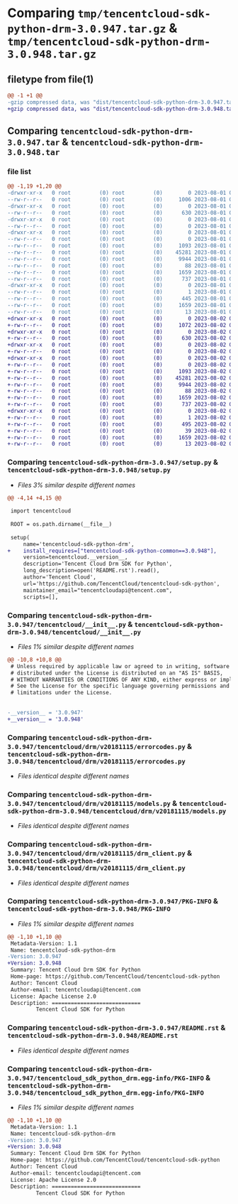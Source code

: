 # Comparing `tmp/tencentcloud-sdk-python-drm-3.0.947.tar.gz` & `tmp/tencentcloud-sdk-python-drm-3.0.948.tar.gz`

## filetype from file(1)

```diff
@@ -1 +1 @@
-gzip compressed data, was "dist/tencentcloud-sdk-python-drm-3.0.947.tar", last modified: Tue Aug  1 00:36:17 2023, max compression
+gzip compressed data, was "dist/tencentcloud-sdk-python-drm-3.0.948.tar", last modified: Wed Aug  2 00:28:48 2023, max compression
```

## Comparing `tencentcloud-sdk-python-drm-3.0.947.tar` & `tencentcloud-sdk-python-drm-3.0.948.tar`

### file list

```diff
@@ -1,19 +1,20 @@
-drwxr-xr-x   0 root         (0) root         (0)        0 2023-08-01 00:36:17.000000 tencentcloud-sdk-python-drm-3.0.947/
--rw-r--r--   0 root         (0) root         (0)     1006 2023-08-01 00:36:17.000000 tencentcloud-sdk-python-drm-3.0.947/setup.py
-drwxr-xr-x   0 root         (0) root         (0)        0 2023-08-01 00:36:17.000000 tencentcloud-sdk-python-drm-3.0.947/tencentcloud/
--rw-r--r--   0 root         (0) root         (0)      630 2023-08-01 00:36:17.000000 tencentcloud-sdk-python-drm-3.0.947/tencentcloud/__init__.py
-drwxr-xr-x   0 root         (0) root         (0)        0 2023-08-01 00:36:17.000000 tencentcloud-sdk-python-drm-3.0.947/tencentcloud/drm/
--rw-r--r--   0 root         (0) root         (0)        0 2023-08-01 00:36:17.000000 tencentcloud-sdk-python-drm-3.0.947/tencentcloud/drm/__init__.py
-drwxr-xr-x   0 root         (0) root         (0)        0 2023-08-01 00:36:17.000000 tencentcloud-sdk-python-drm-3.0.947/tencentcloud/drm/v20181115/
--rw-r--r--   0 root         (0) root         (0)        0 2023-08-01 00:36:17.000000 tencentcloud-sdk-python-drm-3.0.947/tencentcloud/drm/v20181115/__init__.py
--rw-r--r--   0 root         (0) root         (0)     1093 2023-08-01 00:36:17.000000 tencentcloud-sdk-python-drm-3.0.947/tencentcloud/drm/v20181115/errorcodes.py
--rw-r--r--   0 root         (0) root         (0)    45281 2023-08-01 00:36:17.000000 tencentcloud-sdk-python-drm-3.0.947/tencentcloud/drm/v20181115/models.py
--rw-r--r--   0 root         (0) root         (0)     9944 2023-08-01 00:36:17.000000 tencentcloud-sdk-python-drm-3.0.947/tencentcloud/drm/v20181115/drm_client.py
--rw-r--r--   0 root         (0) root         (0)       88 2023-08-01 00:36:17.000000 tencentcloud-sdk-python-drm-3.0.947/setup.cfg
--rw-r--r--   0 root         (0) root         (0)     1659 2023-08-01 00:36:17.000000 tencentcloud-sdk-python-drm-3.0.947/PKG-INFO
--rw-r--r--   0 root         (0) root         (0)      737 2023-08-01 00:36:17.000000 tencentcloud-sdk-python-drm-3.0.947/README.rst
-drwxr-xr-x   0 root         (0) root         (0)        0 2023-08-01 00:36:17.000000 tencentcloud-sdk-python-drm-3.0.947/tencentcloud_sdk_python_drm.egg-info/
--rw-r--r--   0 root         (0) root         (0)        1 2023-08-01 00:36:17.000000 tencentcloud-sdk-python-drm-3.0.947/tencentcloud_sdk_python_drm.egg-info/dependency_links.txt
--rw-r--r--   0 root         (0) root         (0)      445 2023-08-01 00:36:17.000000 tencentcloud-sdk-python-drm-3.0.947/tencentcloud_sdk_python_drm.egg-info/SOURCES.txt
--rw-r--r--   0 root         (0) root         (0)     1659 2023-08-01 00:36:17.000000 tencentcloud-sdk-python-drm-3.0.947/tencentcloud_sdk_python_drm.egg-info/PKG-INFO
--rw-r--r--   0 root         (0) root         (0)       13 2023-08-01 00:36:17.000000 tencentcloud-sdk-python-drm-3.0.947/tencentcloud_sdk_python_drm.egg-info/top_level.txt
+drwxr-xr-x   0 root         (0) root         (0)        0 2023-08-02 00:28:48.000000 tencentcloud-sdk-python-drm-3.0.948/
+-rw-r--r--   0 root         (0) root         (0)     1072 2023-08-02 00:28:47.000000 tencentcloud-sdk-python-drm-3.0.948/setup.py
+drwxr-xr-x   0 root         (0) root         (0)        0 2023-08-02 00:28:48.000000 tencentcloud-sdk-python-drm-3.0.948/tencentcloud/
+-rw-r--r--   0 root         (0) root         (0)      630 2023-08-02 00:28:47.000000 tencentcloud-sdk-python-drm-3.0.948/tencentcloud/__init__.py
+drwxr-xr-x   0 root         (0) root         (0)        0 2023-08-02 00:28:48.000000 tencentcloud-sdk-python-drm-3.0.948/tencentcloud/drm/
+-rw-r--r--   0 root         (0) root         (0)        0 2023-08-02 00:28:47.000000 tencentcloud-sdk-python-drm-3.0.948/tencentcloud/drm/__init__.py
+drwxr-xr-x   0 root         (0) root         (0)        0 2023-08-02 00:28:48.000000 tencentcloud-sdk-python-drm-3.0.948/tencentcloud/drm/v20181115/
+-rw-r--r--   0 root         (0) root         (0)        0 2023-08-02 00:28:47.000000 tencentcloud-sdk-python-drm-3.0.948/tencentcloud/drm/v20181115/__init__.py
+-rw-r--r--   0 root         (0) root         (0)     1093 2023-08-02 00:28:47.000000 tencentcloud-sdk-python-drm-3.0.948/tencentcloud/drm/v20181115/errorcodes.py
+-rw-r--r--   0 root         (0) root         (0)    45281 2023-08-02 00:28:47.000000 tencentcloud-sdk-python-drm-3.0.948/tencentcloud/drm/v20181115/models.py
+-rw-r--r--   0 root         (0) root         (0)     9944 2023-08-02 00:28:47.000000 tencentcloud-sdk-python-drm-3.0.948/tencentcloud/drm/v20181115/drm_client.py
+-rw-r--r--   0 root         (0) root         (0)       88 2023-08-02 00:28:48.000000 tencentcloud-sdk-python-drm-3.0.948/setup.cfg
+-rw-r--r--   0 root         (0) root         (0)     1659 2023-08-02 00:28:48.000000 tencentcloud-sdk-python-drm-3.0.948/PKG-INFO
+-rw-r--r--   0 root         (0) root         (0)      737 2023-08-02 00:28:47.000000 tencentcloud-sdk-python-drm-3.0.948/README.rst
+drwxr-xr-x   0 root         (0) root         (0)        0 2023-08-02 00:28:48.000000 tencentcloud-sdk-python-drm-3.0.948/tencentcloud_sdk_python_drm.egg-info/
+-rw-r--r--   0 root         (0) root         (0)        1 2023-08-02 00:28:48.000000 tencentcloud-sdk-python-drm-3.0.948/tencentcloud_sdk_python_drm.egg-info/dependency_links.txt
+-rw-r--r--   0 root         (0) root         (0)      495 2023-08-02 00:28:48.000000 tencentcloud-sdk-python-drm-3.0.948/tencentcloud_sdk_python_drm.egg-info/SOURCES.txt
+-rw-r--r--   0 root         (0) root         (0)       39 2023-08-02 00:28:48.000000 tencentcloud-sdk-python-drm-3.0.948/tencentcloud_sdk_python_drm.egg-info/requires.txt
+-rw-r--r--   0 root         (0) root         (0)     1659 2023-08-02 00:28:48.000000 tencentcloud-sdk-python-drm-3.0.948/tencentcloud_sdk_python_drm.egg-info/PKG-INFO
+-rw-r--r--   0 root         (0) root         (0)       13 2023-08-02 00:28:48.000000 tencentcloud-sdk-python-drm-3.0.948/tencentcloud_sdk_python_drm.egg-info/top_level.txt
```

### Comparing `tencentcloud-sdk-python-drm-3.0.947/setup.py` & `tencentcloud-sdk-python-drm-3.0.948/setup.py`

 * *Files 3% similar despite different names*

```diff
@@ -4,14 +4,15 @@
 
 import tencentcloud
 
 ROOT = os.path.dirname(__file__)
 
 setup(
     name='tencentcloud-sdk-python-drm',
+    install_requires=["tencentcloud-sdk-python-common==3.0.948"],
     version=tencentcloud.__version__,
     description='Tencent Cloud Drm SDK for Python',
     long_description=open('README.rst').read(),
     author='Tencent Cloud',
     url='https://github.com/TencentCloud/tencentcloud-sdk-python',
     maintainer_email="tencentcloudapi@tencent.com",
     scripts=[],
```

### Comparing `tencentcloud-sdk-python-drm-3.0.947/tencentcloud/__init__.py` & `tencentcloud-sdk-python-drm-3.0.948/tencentcloud/__init__.py`

 * *Files 1% similar despite different names*

```diff
@@ -10,8 +10,8 @@
 # Unless required by applicable law or agreed to in writing, software
 # distributed under the License is distributed on an "AS IS" BASIS,
 # WITHOUT WARRANTIES OR CONDITIONS OF ANY KIND, either express or implied.
 # See the License for the specific language governing permissions and
 # limitations under the License.
 
 
-__version__ = '3.0.947'
+__version__ = '3.0.948'
```

### Comparing `tencentcloud-sdk-python-drm-3.0.947/tencentcloud/drm/v20181115/errorcodes.py` & `tencentcloud-sdk-python-drm-3.0.948/tencentcloud/drm/v20181115/errorcodes.py`

 * *Files identical despite different names*

### Comparing `tencentcloud-sdk-python-drm-3.0.947/tencentcloud/drm/v20181115/models.py` & `tencentcloud-sdk-python-drm-3.0.948/tencentcloud/drm/v20181115/models.py`

 * *Files identical despite different names*

### Comparing `tencentcloud-sdk-python-drm-3.0.947/tencentcloud/drm/v20181115/drm_client.py` & `tencentcloud-sdk-python-drm-3.0.948/tencentcloud/drm/v20181115/drm_client.py`

 * *Files identical despite different names*

### Comparing `tencentcloud-sdk-python-drm-3.0.947/PKG-INFO` & `tencentcloud-sdk-python-drm-3.0.948/PKG-INFO`

 * *Files 1% similar despite different names*

```diff
@@ -1,10 +1,10 @@
 Metadata-Version: 1.1
 Name: tencentcloud-sdk-python-drm
-Version: 3.0.947
+Version: 3.0.948
 Summary: Tencent Cloud Drm SDK for Python
 Home-page: https://github.com/TencentCloud/tencentcloud-sdk-python
 Author: Tencent Cloud
 Author-email: tencentcloudapi@tencent.com
 License: Apache License 2.0
 Description: ============================
         Tencent Cloud SDK for Python
```

### Comparing `tencentcloud-sdk-python-drm-3.0.947/README.rst` & `tencentcloud-sdk-python-drm-3.0.948/README.rst`

 * *Files identical despite different names*

### Comparing `tencentcloud-sdk-python-drm-3.0.947/tencentcloud_sdk_python_drm.egg-info/PKG-INFO` & `tencentcloud-sdk-python-drm-3.0.948/tencentcloud_sdk_python_drm.egg-info/PKG-INFO`

 * *Files 1% similar despite different names*

```diff
@@ -1,10 +1,10 @@
 Metadata-Version: 1.1
 Name: tencentcloud-sdk-python-drm
-Version: 3.0.947
+Version: 3.0.948
 Summary: Tencent Cloud Drm SDK for Python
 Home-page: https://github.com/TencentCloud/tencentcloud-sdk-python
 Author: Tencent Cloud
 Author-email: tencentcloudapi@tencent.com
 License: Apache License 2.0
 Description: ============================
         Tencent Cloud SDK for Python
```

